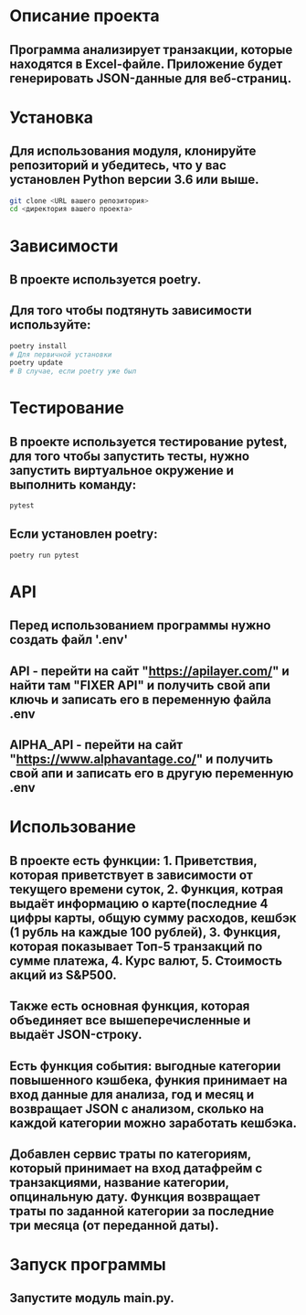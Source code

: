 # Описание проекта
## Программа анализирует транзакции, которые находятся в Excel-файле. Приложение будет генерировать JSON-данные для веб-страниц.
# Установка
## Для использования модуля, клонируйте репозиторий и убедитесь, что у вас установлен Python версии 3.6 или выше.
```bash
git clone <URL вашего репозитория>
cd <директория вашего проекта>
```
# Зависимости
## В проекте используется poetry.
## Для того чтобы подтянуть зависимости используйте:
```bash
poetry install
# Для первичной установки
poetry update
# В случае, если poetry уже был
```
# Тестирование
## В проекте используется тестирование pytest, для того чтобы запустить тесты, нужно запустить виртуальное окружение и выполнить команду:
```bash
pytest
```
## Если установлен poetry:
```bash
poetry run pytest
```
# API
## Перед использованием программы нужно создать файл '.env'
## API - перейти на сайт "https://apilayer.com/" и найти там "FIXER API" и получить свой апи ключь и записать его в переменную файла .env
## AlPHA_API - перейти на сайт "https://www.alphavantage.co/" и получить свой апи и записать его в другую переменную .env
# Использование 
## В проекте есть функции: 1. Приветствия, которая приветствует в зависимости от текущего времени суток, 2. Функция, котрая выдаёт информацию о  карте(последние 4 цифры карты, общую сумму расходов, кешбэк (1 рубль на каждые 100 рублей), 3. Функция, которая показывает Топ-5 транзакций по сумме платежа, 4. Курс валют, 5. Стоимость акций из S&P500.
## Также есть основная функция, которая объединяет все вышеперечисленные и выдаёт JSON-строку.
## Есть функция события: выгодные категории повышенного кэшбека, функия принимает на вход данные для анализа, год и месяц и возвращает JSON с анализом, сколько на каждой категории можно заработать кешбэка.
## Добавлен сервис траты по категориям, который принимает на вход датафрейм с транзакциями, название категории, опцинальную дату. Функция возвращает траты по заданной категории за последние три месяца (от переданной даты).
# Запуск программы
## Запустите модуль main.py.
